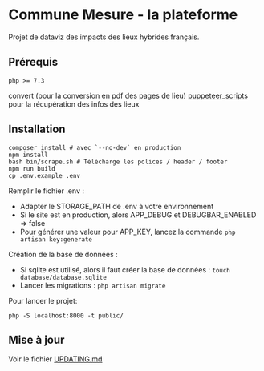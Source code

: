 # Commune Mesure - la plateforme

Projet de dataviz des impacts des lieux hybrides français.

## Prérequis

```
php >= 7.3
```

convert (pour la conversion en pdf des pages de lieu)
[puppeteer_scripts](https://github.com/24eme/puppeteer_scripts) pour la récupération des infos des lieux

## Installation

```
composer install # avec `--no-dev` en production
npm install
bash bin/scrape.sh # Télécharge les polices / header / footer
npm run build
cp .env.example .env
```

Remplir le fichier .env :
* Adapter le STORAGE_PATH de .env à votre environnement
* Si le site est en production, alors APP_DEBUG et DEBUGBAR_ENABLED => false
* Pour générer une valeur pour APP_KEY, lancez la commande `php artisan key:generate`


Création de la base de données :
* Si sqlite est utilisé, alors il faut créer la base de données : `touch database/database.sqlite`
* Lancer les migrations : `php artisan migrate`


Pour lancer le projet: 

    php -S localhost:8000 -t public/ 

## Mise à jour

Voir le fichier [UPDATING.md](UPDATING.md)
